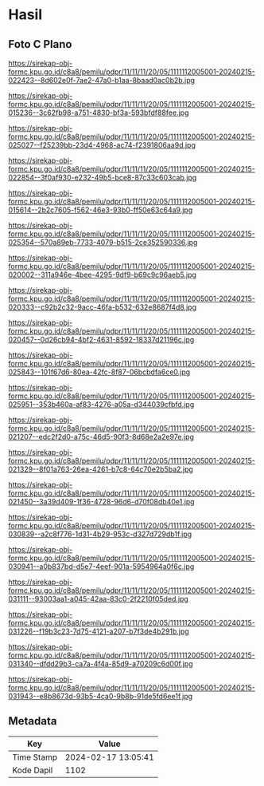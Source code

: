 # Hasil

## Foto C Plano

https://sirekap-obj-formc.kpu.go.id/c8a8/pemilu/pdpr/11/11/11/20/05/1111112005001-20240215-022423--8d602e0f-7ae2-47a0-b1aa-8baad0ac0b2b.jpg

https://sirekap-obj-formc.kpu.go.id/c8a8/pemilu/pdpr/11/11/11/20/05/1111112005001-20240215-015236--3c62fb98-a751-4830-bf3a-593bfdf88fee.jpg

https://sirekap-obj-formc.kpu.go.id/c8a8/pemilu/pdpr/11/11/11/20/05/1111112005001-20240215-025027--f25239bb-23d4-4968-ac74-f2391806aa9d.jpg

https://sirekap-obj-formc.kpu.go.id/c8a8/pemilu/pdpr/11/11/11/20/05/1111112005001-20240215-022854--3f0af930-e232-49b5-bce8-87c33c603cab.jpg

https://sirekap-obj-formc.kpu.go.id/c8a8/pemilu/pdpr/11/11/11/20/05/1111112005001-20240215-015614--2b2c7605-f562-46e3-93b0-ff50e63c64a9.jpg

https://sirekap-obj-formc.kpu.go.id/c8a8/pemilu/pdpr/11/11/11/20/05/1111112005001-20240215-025354--570a89eb-7733-4079-b515-2ce352590336.jpg

https://sirekap-obj-formc.kpu.go.id/c8a8/pemilu/pdpr/11/11/11/20/05/1111112005001-20240215-020002--311a946e-4bee-4295-9df9-b69c9c96aeb5.jpg

https://sirekap-obj-formc.kpu.go.id/c8a8/pemilu/pdpr/11/11/11/20/05/1111112005001-20240215-020333--c92b2c32-9acc-46fa-b532-632e8687f4d8.jpg

https://sirekap-obj-formc.kpu.go.id/c8a8/pemilu/pdpr/11/11/11/20/05/1111112005001-20240215-020457--0d26cb94-4bf2-4631-8592-18337d21196c.jpg

https://sirekap-obj-formc.kpu.go.id/c8a8/pemilu/pdpr/11/11/11/20/05/1111112005001-20240215-025843--101f67d6-80ea-42fc-8f87-06bcbdfa6ce0.jpg

https://sirekap-obj-formc.kpu.go.id/c8a8/pemilu/pdpr/11/11/11/20/05/1111112005001-20240215-025951--353b460a-af83-4276-a05a-d344039cfbfd.jpg

https://sirekap-obj-formc.kpu.go.id/c8a8/pemilu/pdpr/11/11/11/20/05/1111112005001-20240215-021207--edc2f2d0-a75c-46d5-90f3-8d68e2a2e97e.jpg

https://sirekap-obj-formc.kpu.go.id/c8a8/pemilu/pdpr/11/11/11/20/05/1111112005001-20240215-021329--8f01a763-26ea-4261-b7c8-64c70e2b5ba2.jpg

https://sirekap-obj-formc.kpu.go.id/c8a8/pemilu/pdpr/11/11/11/20/05/1111112005001-20240215-021450--3a39d409-1f36-4728-96d6-d70f08db40e1.jpg

https://sirekap-obj-formc.kpu.go.id/c8a8/pemilu/pdpr/11/11/11/20/05/1111112005001-20240215-030839--a2c8f776-1d31-4b29-953c-d327d729db1f.jpg

https://sirekap-obj-formc.kpu.go.id/c8a8/pemilu/pdpr/11/11/11/20/05/1111112005001-20240215-030941--a0b837bd-d5e7-4eef-901a-5954964a0f6c.jpg

https://sirekap-obj-formc.kpu.go.id/c8a8/pemilu/pdpr/11/11/11/20/05/1111112005001-20240215-031111--93003aa1-a045-42aa-83c0-2f2210f05ded.jpg

https://sirekap-obj-formc.kpu.go.id/c8a8/pemilu/pdpr/11/11/11/20/05/1111112005001-20240215-031226--f19b3c23-7d75-4121-a207-b7f3de4b291b.jpg

https://sirekap-obj-formc.kpu.go.id/c8a8/pemilu/pdpr/11/11/11/20/05/1111112005001-20240215-031340--dfdd29b3-ca7a-4f4a-85d9-a70209c6d00f.jpg

https://sirekap-obj-formc.kpu.go.id/c8a8/pemilu/pdpr/11/11/11/20/05/1111112005001-20240215-031943--e8b8673d-93b5-4ca0-9b8b-91de5fd6ee1f.jpg


## Metadata

| Key        | Value               |
| ---------- | ------------------- |
| Time Stamp | 2024-02-17 13:05:41 |
| Kode Dapil | 1102                |



